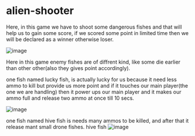 # alien-shooter
Here, in this game we have to shoot some dangerous fishes and that will help us to gain some score, if we scored some point in limited time then we will be declared as a winner otherwise loser.

![image](https://user-images.githubusercontent.com/94397716/194619680-7149556a-a8b4-4ed6-8cdf-3dfa3189e56b.png)

Here in this game enemy fishes are of diffrent kind, like some die earlier than other other(also they gives point accordingly).

one fish named lucky fish, is actually lucky for us because it need less ammo to kill but provide us more point and if it touches our main player(the one we are handling) then it power ups our main player and it makes our ammo full and release two ammo at once till 10 secs.

![image](https://user-images.githubusercontent.com/94397716/194622468-934f757d-5199-4e38-935b-1c0d23749b58.png)

one fish named hive fish is needs many ammos to be killed, and after that it release mant small drone fishes.
 hive fish  ![image](https://user-images.githubusercontent.com/94397716/194623342-0dcc4482-745a-476c-9bad-dcddeadbf35d.png)




